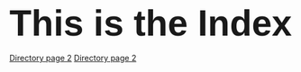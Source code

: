 <html>
<heading>
<h1><span style='font-size:48.0pt;line-height:107%;font-family:"Arial",sans-serif'>This is the Index</span></h1>
</heading>
<body>
<a><a href=https://github.com/ESaparito/esaparito/blob/master/directory/page2.md>Directory page 2</a>
<a><a href=https://github.com/ESaparito/esaparito/blob/master/directory/page2.md>Directory page 2</a>
</body
</html>
